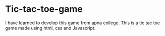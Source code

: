 # Tic-tac-toe-game
I have learned to develop this game from apna college. This is a tic tac toe game made using html, css and Javascript.
